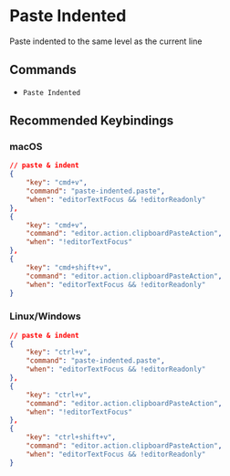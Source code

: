 # Paste Indented

Paste indented to the same level as the current line

## Commands

-   `Paste Indented`

## Recommended Keybindings

### macOS

```json
// paste & indent
{
    "key": "cmd+v",
    "command": "paste-indented.paste",
    "when": "editorTextFocus && !editorReadonly"
},
{
    "key": "cmd+v",
    "command": "editor.action.clipboardPasteAction",
    "when": "!editorTextFocus"
},
{
    "key": "cmd+shift+v",
    "command": "editor.action.clipboardPasteAction",
    "when": "editorTextFocus && !editorReadonly"
}
```

### Linux/Windows

```json
// paste & indent
{
    "key": "ctrl+v",
    "command": "paste-indented.paste",
    "when": "editorTextFocus && !editorReadonly"
},
{
    "key": "ctrl+v",
    "command": "editor.action.clipboardPasteAction",
    "when": "!editorTextFocus"
},
{
    "key": "ctrl+shift+v",
    "command": "editor.action.clipboardPasteAction",
    "when": "editorTextFocus && !editorReadonly"
}
```
